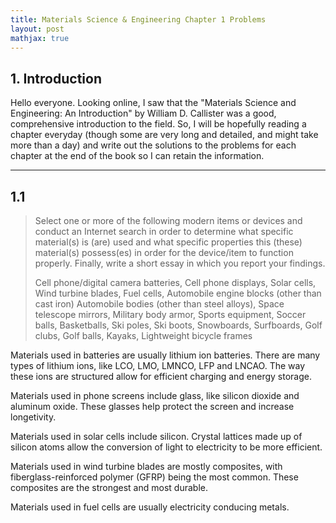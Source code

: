 ```yaml
---
title: Materials Science & Engineering Chapter 1 Problems
layout: post
mathjax: true
---
```


## 1. Introduction 
Hello everyone. Looking online, I saw that the "Materials Science and Engineering: An Introduction" by William D. Callister was a good, comprehensive introduction to the field. So, I will be hopefully reading a chapter everyday (though some are very long and detailed, and might take more than a day) and write out the solutions to the problems for each chapter at the end of the book so I can retain the information.

---

## 1.1 

> Select one or more of the following modern items or devices and conduct an Internet search in order to determine what specific material(s) is (are) used and what specific properties this (these) material(s) possess(es) in order for the device/item to function properly. Finally, write a short essay in which you report your findings.
>
> Cell phone/digital camera batteries, Cell phone displays, Solar cells, Wind turbine blades, Fuel cells, Automobile engine blocks (other than cast iron) Automobile bodies (other than steel alloys), Space telescope mirrors, Military body armor, Sports equipment, Soccer balls, Basketballs, Ski poles, Ski boots, Snowboards, Surfboards, Golf clubs, Golf balls, Kayaks, Lightweight bicycle frames
>

Materials used in batteries are usually lithium ion batteries. There are many types of lithium ions, like LCO, LMO, LMNCO, LFP and LNCAO. The way these ions are structured allow for efficient charging and energy storage. 

Materials used in phone screens include glass, like silicon dioxide and aluminum oxide. These glasses help protect the screen and increase longetivity.

Materials used in solar cells include silicon. Crystal lattices made up of silicon atoms allow the conversion of light to electricity to be more efficient. 

Materials used in wind turbine blades are mostly composites, with fiberglass-reinforced polymer (GFRP) being the most common. These composites are the strongest and most durable.

Materials used in fuel cells are usually electricity conducing metals. 

